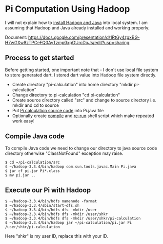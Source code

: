 # Pi Computation Using Hadoop
I will not explain how to [install Hadoop and Java](cs570_week2_hw1_shahadat_19609.pdf) into local system. I am assuming that Hadoop and Java already installed and working properly.

Document: https://docs.google.com/presentation/d/1RtGy4zgxBG-H7wGXw8zTPCeFQ0AyTzmp0xpOUroDoJs/edit?usp=sharing
## Process to get started
Before getting started, one important note that - I don't use local file system to store generated dart. I stored dart value into Hadoop file system directly.
- Create directory "pi-calculation" into home directory "mkdir pi-calculation"
- Change directory to pi-calculation "cd pi-calculation"
- Create source directory called "src" and change to source directory i.e. mkdir and cd to source
- Put [Pi calculation source code](Pi.java) into Pi.java file
- Optionally create [compile](compile.sh) and [re-run](re-run.sh) shell script which make repeated work easy!
## Compile Java code
To compile Java code we need to change our directory to java source code directory otherwise "ClassNotFound" exception may raise.
```
$ cd ~/pi-calculation/src
$ ~/hadoop-3.3.4/bin/hadoop com.sun.tools.javac.Main Pi.java
$ jar cf pi.jar Pi*.class
$ mv pi.jar ..
```
## Execute our Pi with Hadoop
```
$ ~/hadoop-3.3.4/bin/hdfs namenode -format
$ ~/hadoop-3.3.4/sbin/start-dfs.sh
$ ~/hadoop-3.3.4/bin/hdfs dfs -mkdir /user
$ ~/hadoop-3.3.4/bin/hdfs dfs -mkdir /user/shkr
$ ~/hadoop-3.3.4/bin/hdfs dfs -mkdir /user/shkr/pi-calculation
$ ~/hadoop-3.3.4/bin/hadoop jar ~/pi-calculation/pi.jar Pi /user/shkr/pi-calculation
```
Here "shkr" is my user ID, replace this with your ID.

